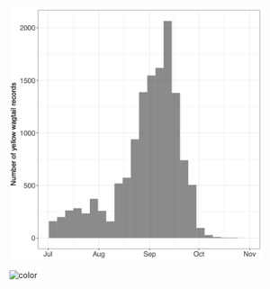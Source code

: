 <!-- _coverpage.md -->

<img src="_figures/yellow_wagtail.png" width="450">

<!-- background color -->

![color](#f0f0f0)
